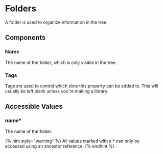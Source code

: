 # Folders

A folder is used to organize information in the tree.

## Components

### Name

The name of the folder, which is only visible in the tree.

### Tags

Tags are used to control which slots this property can be added to. This will usually be left blank unless you're making a library.

## Accessible Values

### name\*

The name of the folder.

{% hint style="warning" %}
All values marked with a \* can only be accessed using an ancestor reference.
{% endhint %}

